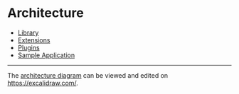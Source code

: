 # Architecture

- [Library](./library.md)
- [Extensions](./extensions.md)
- [Plugins](./plugins.md)
- [Sample Application](./sample.md)

---

The [architecture diagram](./architecture.excalidraw) can be viewed and edited on https://excalidraw.com/.
